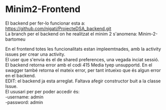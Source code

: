 # Minim2-Frontend
El backend per fer-lo funcionar esta a: https://github.com/nigati/ProjecteDSA_backend.git  
La branch per el backend on he realitzat el minim 2 s'anomena: Minim-2-bartomeu  
  
En el frontend totes les funcionalitats estan impleemtnades, amb la activity issues per crear una activity.  
El user que s'envia és el de shared preferences, una vegada inciat sessió.  
El backend retorna error amb el codi 415 Media tyep unsupportd. En el swagger també retorna el mateix error, per tant intueixo que és algun error en el backend.  
EDIT: el backend ja esta arreglat. Faltava afegir constructor buit a la classe Issue.  
El ususari per per poder accedir és:  
-username: admin  
-password: admin


